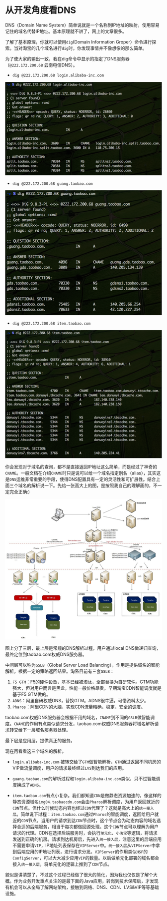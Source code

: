 # 从开发角度看DNS

DNS（Domain Name System）简单说就是一个名称到IP地址的映射，使用容易记住的域名代替IP地址。基本原理就不讲了，网上的文章很多。

了解了基本原理，你就可以使用`dig`(Domain Information Groper）命令进行探索。当对淘宝的几个域名进行`dig`时，你发现事情并不像想像的那么简单。

为了使大家的输出一致，我在dig命令中显示的指定了DNS服务器（`@222.172.200.68` 云南电信DNS）。

- `dig @222.172.200.68 login.alibaba-inc.com`

![e18df1dc-7627-4c43-83b2-ac090fe076bd](media/e18df1dc-7627-4c43-83b2-ac090fe076bd.png)


- `dig @222.172.200.68 guang.taobao.com`

![eb411cda-9a4d-463f-9f7c-9a0bea7a168f](media/eb411cda-9a4d-463f-9f7c-9a0bea7a168f.png)


- `dig @222.172.200.68 item.taobao.com`

![bbe13e4b-384e-4536-a355-453a84fe3dab](media/bbe13e4b-384e-4536-a355-453a84fe3dab.png)


你会发现对于域名的查询，都不是直接返回IP地址这么简单，而是经过了神奇的`CNAME`。一般文档在介绍`CNAME`时只是说可以给一个域名指定别名（alias），其实这是`DNS`运维非常重要的手段，使得DNS配置具有一定的灵活性和可扩展性。结合上面三个域名的解析说一下。先给一张高大上的图，是按照我自己的理解画的，不一定完全正确:)

![2838283c-9cc3-435c-982d-f402599b](media/2838283c-9cc3-435c-982d-f402599bc886.jpeg)


图上分了三层，最上层是常规的DNS解析过程，用户通过local DNS做递归查询，最终定位到taobao.com权威DNS服务器。

中间层可以称为`GSLB`（Global Server Load Balancing），作用是提供域名的智能解析，根据一定的策略返回结果。淘系目前有三套`GSLB`：

1. `F5 GTM`：F5的硬件设备，基本已经被淘汰，全部替换为自研软件。GTM功能强大，但对用户而言是黑盒，性能一般价格昂贵。早期淘宝CDN智能调度就是基于F5 GTM做的。
2. `ADNS`：阿里自研权威DNS，替换GTM。ADNS很牛逼，可惜资料太少。
3. `Pharos`：阿里CDN的大脑，实现CDN流量精确，稳定，安全的调度。

taobao.com权威DNS服务器会根据不用的域名，`CNAME`到不同的`GSLB`做智能调度。`CNAME`的作用有点类似请求分发，taobao.com权威DNS服务器将域名解析请求转交给下一层域名服务器处理。

最下层是应用层，提供真正的服务。

现在再看看这三个域名的解析。

- `login.alibaba-inc.com` 被转交给了`GTM`做智能解析，`GTM`通过返回不同机房的VIP做流量调度，用户的请求最终经过`LVS`到达我们的应用。

- `guang.taobao.com`的解析过程和`login.alibaba-inc.com`类似，只不过智能调度换成了`ADNS`。

- `item.taobao.com`有点小复杂。我们都知道`CDN`是做静态资源加速的，像这样的静态资源域名`img04.taobaocdn.com`会由`Pharos`解析调度，为用户返回就近的`CDN`节点。但什么时候动态内容也经过`CDN`代理了？这就是高大上的`统一接入层`。简单说下过程：`item.taobao.com`通过`Pharos`的智能调度，返回给用户就近的`CDN`节点。当用户的请求到达`CDN`节点时，这个节点会为动态内容的域名选择合适的后端服务，相当于每次都做回源处理。这个`CDN`节点可以理解为用户请求的代理。CDN在选择后端服务时，会执行`单元化`、`小淘宝`等逻辑，将请求发送到正确的机房。请求到达机房后，先进入`统一接入层`，注意这里的后端应用不需要申请`VIP`，IP地址列表保存在`VIPServer`中。`统一接入层`从`VIPServer`中拿到后端应用的IP地址列表，进行请求分发。`VIPServer`的作用类似`HSF`的`ConfigServer`，可以大大减少应用`VIP`的数量。以后做单元化部署的域名都会接入`统一接入层`，将单元化的逻辑上推到了`CDN`节点。

貌似是讲清楚了，不过这个过程已经做了很大的简化，因为我也仅仅是了解个大概。作为业务开发重点关注的是最下面的Java应用，转岗到技术保障后，才发现有机会可以从全局了解网站架构，接触到网络、DNS、CDN、LVS&VIP等等基础设施。


